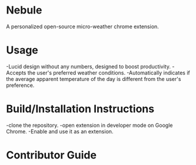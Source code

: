 # Nebule
A personalized open-source micro-weather chrome extension.

# Usage
-Lucid design without any numbers, designed to boost productivity. 
-Accepts the user's preferred weather conditions. 
-Automatically indicates if the average apparent temperature of the day is different from the user's preference. 

# Build/Installation Instructions
-clone the repository.
-open extension in developer mode on Google Chrome.
-Enable and use it as an extension. 


# Contributor Guide

